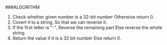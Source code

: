 ###ALGORITHM


1. Check whether given number is a 32-bit number
    Otherwise return 0.
2. Covert it to a string, So that we can reverse it.
3. If the first letter is "-", Reverse the remaining part
    Else reverse the whole string
4. Return the value if it is a 32 bit number
    Else return 0.